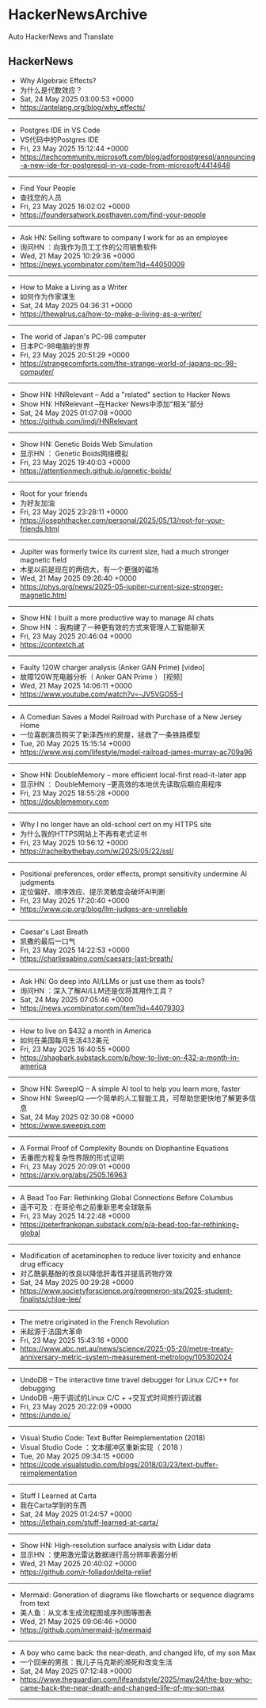 # HackerNewsArchive
Auto HackerNews and Translate

## HackerNews
* Why Algebraic Effects?
* 为什么是代数效应？
* Sat, 24 May 2025 03:00:53 +0000
* https://antelang.org/blog/why_effects/
----
* Postgres IDE in VS Code
* VS代码中的Postgres IDE
* Fri, 23 May 2025 15:12:44 +0000
* https://techcommunity.microsoft.com/blog/adforpostgresql/announcing-a-new-ide-for-postgresql-in-vs-code-from-microsoft/4414648
----
* Find Your People
* 查找您的人员
* Fri, 23 May 2025 16:02:02 +0000
* https://foundersatwork.posthaven.com/find-your-people
----
* Ask HN: Selling software to company I work for as an employee
* 询问HN ：向我作为员工工作的公司销售软件
* Wed, 21 May 2025 10:29:36 +0000
* https://news.ycombinator.com/item?id=44050009
----
* How to Make a Living as a Writer
* 如何作为作家谋生
* Sat, 24 May 2025 04:36:31 +0000
* https://thewalrus.ca/how-to-make-a-living-as-a-writer/
----
* The world of Japan's PC-98 computer
* 日本PC-98电脑的世界
* Fri, 23 May 2025 20:51:29 +0000
* https://strangecomforts.com/the-strange-world-of-japans-pc-98-computer/
----
* Show HN: HNRelevant – Add a "related" section to Hacker News
* Show HN: HNRelevant –在Hacker News中添加“相关”部分
* Sat, 24 May 2025 01:07:08 +0000
* https://github.com/imdj/HNRelevant
----
* Show HN: Genetic Boids Web Simulation
* 显示HN ： Genetic Boids网络模拟
* Fri, 23 May 2025 19:40:03 +0000
* https://attentionmech.github.io/genetic-boids/
----
* Root for your friends
* 为好友加油
* Fri, 23 May 2025 23:28:11 +0000
* https://josephthacker.com/personal/2025/05/13/root-for-your-friends.html
----
* Jupiter was formerly twice its current size, had a much stronger magnetic field
* 木星以前是现在的两倍大，有一个更强的磁场
* Wed, 21 May 2025 09:26:40 +0000
* https://phys.org/news/2025-05-jupiter-current-size-stronger-magnetic.html
----
* Show HN: I built a more productive way to manage AI chats
* Show HN ：我构建了一种更有效的方式来管理人工智能聊天
* Fri, 23 May 2025 20:46:04 +0000
* https://contextch.at
----
* Faulty 120W charger analysis (Anker GAN Prime) [video]
* 故障120W充电器分析（ Anker GAN Prime ） [视频]
* Wed, 21 May 2025 14:06:11 +0000
* https://www.youtube.com/watch?v=-JV5VGO55-I
----
* A Comedian Saves a Model Railroad with Purchase of a New Jersey Home
* 一位喜剧演员购买了新泽西州的房屋，拯救了一条铁路模型
* Tue, 20 May 2025 15:15:14 +0000
* https://www.wsj.com/lifestyle/model-railroad-james-murray-ac709a96
----
* Show HN: DoubleMemory – more efficient local-first read-it-later app
* 显示HN ： DoubleMemory –更高效的本地优先读取后期应用程序
* Fri, 23 May 2025 18:55:28 +0000
* https://doublememory.com
----
* Why I no longer have an old-school cert on my HTTPS site
* 为什么我的HTTPS网站上不再有老式证书
* Fri, 23 May 2025 10:56:12 +0000
* https://rachelbythebay.com/w/2025/05/22/ssl/
----
* Positional preferences, order effects, prompt sensitivity undermine AI judgments
* 定位偏好、顺序效应、提示灵敏度会破坏AI判断
* Fri, 23 May 2025 17:20:40 +0000
* https://www.cip.org/blog/llm-judges-are-unreliable
----
* Caesar's Last Breath
* 凯撒的最后一口气
* Fri, 23 May 2025 14:22:53 +0000
* https://charliesabino.com/caesars-last-breath/
----
* Ask HN: Go deep into AI/LLMs or just use them as tools?
* 询问HN ：深入了解AI/LLM还是仅将其用作工具？
* Sat, 24 May 2025 07:05:46 +0000
* https://news.ycombinator.com/item?id=44079303
----
* How to live on $432 a month in America
* 如何在美国每月生活432美元
* Fri, 23 May 2025 16:40:55 +0000
* https://shagbark.substack.com/p/how-to-live-on-432-a-month-in-america
----
* Show HN: SweepIQ – A simple AI tool to help you learn more, faster
* Show HN: SweepIQ –一个简单的人工智能工具，可帮助您更快地了解更多信息
* Sat, 24 May 2025 02:30:08 +0000
* https://www.sweepiq.com
----
* A Formal Proof of Complexity Bounds on Diophantine Equations
* 丢番图方程复杂性界限的形式证明
* Fri, 23 May 2025 20:09:01 +0000
* https://arxiv.org/abs/2505.16963
----
* A Bead Too Far: Rethinking Global Connections Before Columbus
* 遥不可及：在哥伦布之前重新思考全球联系
* Fri, 23 May 2025 14:22:48 +0000
* https://peterfrankopan.substack.com/p/a-bead-too-far-rethinking-global
----
* Modification of acetaminophen to reduce liver toxicity and enhance drug efficacy
* 对乙酰氨基酚的改良以降低肝毒性并提高药物疗效
* Sat, 24 May 2025 00:29:28 +0000
* https://www.societyforscience.org/regeneron-sts/2025-student-finalists/chloe-lee/
----
* The metre originated in the French Revolution
* 米起源于法国大革命
* Fri, 23 May 2025 15:43:16 +0000
* https://www.abc.net.au/news/science/2025-05-20/metre-treaty-anniversary-metric-system-measurement-metrology/105302024
----
* UndoDB – The interactive time travel debugger for Linux C/C++ for debugging
* UndoDB –用于调试的Linux C/C + +交互式时间旅行调试器
* Fri, 23 May 2025 20:22:09 +0000
* https://undo.io/
----
* Visual Studio Code: Text Buffer Reimplementation (2018)
* Visual Studio Code ：文本缓冲区重新实现（ 2018 ）
* Tue, 20 May 2025 09:34:15 +0000
* https://code.visualstudio.com/blogs/2018/03/23/text-buffer-reimplementation
----
* Stuff I Learned at Carta
* 我在Carta学到的东西
* Sat, 24 May 2025 01:24:57 +0000
* https://lethain.com/stuff-learned-at-carta/
----
* Show HN: High-resolution surface analysis with Lidar data
* 显示HN ：使用激光雷达数据进行高分辨率表面分析
* Wed, 21 May 2025 20:40:02 +0000
* https://github.com/r-follador/delta-relief
----
* Mermaid: Generation of diagrams like flowcharts or sequence diagrams from text
* 美人鱼：从文本生成流程图或序列图等图表
* Wed, 21 May 2025 09:06:46 +0000
* https://github.com/mermaid-js/mermaid
----
* A boy who came back: the near-death, and changed life, of my son Max
* 一个回来的男孩：我儿子马克斯的濒死和改变生活
* Sat, 24 May 2025 07:12:48 +0000
* https://www.theguardian.com/lifeandstyle/2025/may/24/the-boy-who-came-back-the-near-death-and-changed-life-of-my-son-max
----

